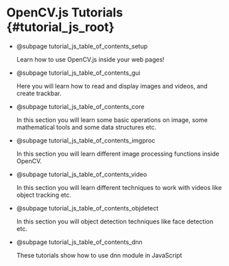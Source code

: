 OpenCV.js Tutorials {#tutorial_js_root}
=======================
-   @subpage tutorial_js_table_of_contents_setup

    Learn how to use OpenCV.js inside your web pages!

-   @subpage tutorial_js_table_of_contents_gui

    Here you will learn how to read and display images and videos, and create trackbar.

-   @subpage tutorial_js_table_of_contents_core

    In this section you will learn some basic operations on image, some mathematical tools and some data structures etc.

-   @subpage tutorial_js_table_of_contents_imgproc

    In this section
    you will learn different image processing functions inside OpenCV.

-   @subpage tutorial_js_table_of_contents_video

    In this section you
    will learn different techniques to work with videos like object tracking etc.

-   @subpage tutorial_js_table_of_contents_objdetect

    In this section you
    will object detection techniques like face detection etc.

-   @subpage tutorial_js_table_of_contents_dnn

    These tutorials show how to use dnn module in JavaScript
